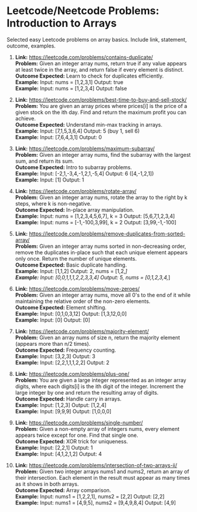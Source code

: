 # Leetcode/Neetcode Problems: Introduction to Arrays

Selected easy Leetcode problems on array basics. Include link, statement, outcome, examples.

1. **Link:** https://leetcode.com/problems/contains-duplicate/  
   **Problem:** Given an integer array nums, return true if any value appears at least twice in the array, and return false if every element is distinct.  
   **Outcome Expected:** Learn to check for duplicates efficiently.  
   **Example:** Input: nums = [1,2,3,1] Output: true  
   **Example:** Input: nums = [1,2,3,4] Output: false

2. **Link:** https://leetcode.com/problems/best-time-to-buy-and-sell-stock/  
   **Problem:** You are given an array prices where prices[i] is the price of a given stock on the ith day. Find and return the maximum profit you can achieve.  
   **Outcome Expected:** Understand min-max tracking in arrays.  
   **Example:** Input: [7,1,5,3,6,4] Output: 5 (buy 1, sell 6)  
   **Example:** Input: [7,6,4,3,1] Output: 0

3. **Link:** https://leetcode.com/problems/maximum-subarray/  
   **Problem:** Given an integer array nums, find the subarray with the largest sum, and return its sum.  
   **Outcome Expected:** Intro to subarray problems.  
   **Example:** Input: [-2,1,-3,4,-1,2,1,-5,4] Output: 6 ([4,-1,2,1])  
   **Example:** Input: [1] Output: 1

4. **Link:** https://leetcode.com/problems/rotate-array/  
   **Problem:** Given an integer array nums, rotate the array to the right by k steps, where k is non-negative.  
   **Outcome Expected:** In-place array manipulation.  
   **Example:** Input: nums = [1,2,3,4,5,6,7], k = 3 Output: [5,6,7,1,2,3,4]  
   **Example:** Input: nums = [-1,-100,3,99], k = 2 Output: [3,99,-1,-100]

5. **Link:** https://leetcode.com/problems/remove-duplicates-from-sorted-array/  
   **Problem:** Given an integer array nums sorted in non-decreasing order, remove the duplicates in-place such that each unique element appears only once. Return the number of unique elements.  
   **Outcome Expected:** Basic duplicate handling.  
   **Example:** Input: [1,1,2] Output: 2, nums = [1,2,_]  
   **Example:** Input: [0,0,1,1,1,2,2,3,3,4] Output: 5, nums = [0,1,2,3,4,_]

6. **Link:** https://leetcode.com/problems/move-zeroes/  
   **Problem:** Given an integer array nums, move all 0's to the end of it while maintaining the relative order of the non-zero elements.  
   **Outcome Expected:** Element shifting.  
   **Example:** Input: [0,1,0,3,12] Output: [1,3,12,0,0]  
   **Example:** Input: [0] Output: [0]

7. **Link:** https://leetcode.com/problems/majority-element/  
   **Problem:** Given an array nums of size n, return the majority element (appears more than n/2 times).  
   **Outcome Expected:** Frequency counting.  
   **Example:** Input: [3,2,3] Output: 3  
   **Example:** Input: [2,2,1,1,1,2,2] Output: 2

8. **Link:** https://leetcode.com/problems/plus-one/  
   **Problem:** You are given a large integer represented as an integer array digits, where each digits[i] is the ith digit of the integer. Increment the large integer by one and return the resulting array of digits.  
   **Outcome Expected:** Handle carry in arrays.  
   **Example:** Input: [1,2,3] Output: [1,2,4]  
   **Example:** Input: [9,9,9] Output: [1,0,0,0]

9. **Link:** https://leetcode.com/problems/single-number/  
   **Problem:** Given a non-empty array of integers nums, every element appears twice except for one. Find that single one.  
   **Outcome Expected:** XOR trick for uniqueness.  
   **Example:** Input: [2,2,1] Output: 1  
   **Example:** Input: [4,1,2,1,2] Output: 4

10. **Link:** https://leetcode.com/problems/intersection-of-two-arrays-ii/  
    **Problem:** Given two integer arrays nums1 and nums2, return an array of their intersection. Each element in the result must appear as many times as it shows in both arrays.  
    **Outcome Expected:** Array comparison.  
    **Example:** Input: nums1 = [1,2,2,1], nums2 = [2,2] Output: [2,2]  
    **Example:** Input: nums1 = [4,9,5], nums2 = [9,4,9,8,4] Output: [4,9]